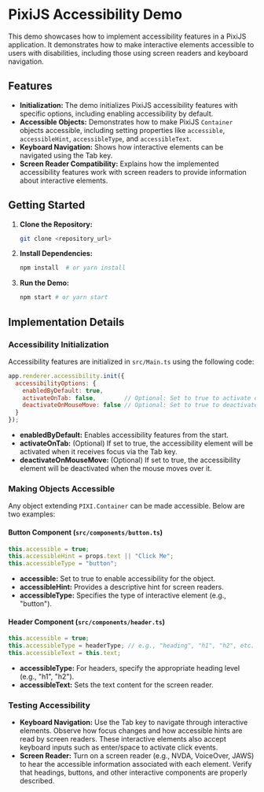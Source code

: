 # PixiJS Accessibility Demo

This demo showcases how to implement accessibility features in a PixiJS application. It demonstrates how to make interactive elements accessible to users with disabilities, including those using screen readers and keyboard navigation.

## Features

- **Initialization:** The demo initializes PixiJS accessibility features with specific options, including enabling accessibility by default.
- **Accessible Objects:** Demonstrates how to make PixiJS `Container` objects accessible, including setting properties like `accessible`, `accessibleHint`, `accessibleType`, and `accessibleText`.
- **Keyboard Navigation:** Shows how interactive elements can be navigated using the Tab key.
- **Screen Reader Compatibility:** Explains how the implemented accessibility features work with screen readers to provide information about interactive elements.

## Getting Started

1. **Clone the Repository:**
   ```bash
   git clone <repository_url>
   ```

2. **Install Dependencies:**
   ```bash
   npm install  # or yarn install
   ```

3. **Run the Demo:**
   ```bash
   npm start # or yarn start
   ```

## Implementation Details

### Accessibility Initialization

Accessibility features are initialized in `src/Main.ts` using the following code:

```javascript
app.renderer.accessibility.init({
  accessibilityOptions: {
    enabledByDefault: true,
    activateOnTab: false,        // Optional: Set to true to activate on tab focus
    deactivateOnMouseMove: false // Optional: Set to true to deactivate on mouse move
  }
});
```

- **enabledByDefault:** Enables accessibility features from the start.
- **activateOnTab:** (Optional) If set to true, the accessibility element will be activated when it receives focus via the Tab key.
- **deactivateOnMouseMove:** (Optional) If set to true, the accessibility element will be deactivated when the mouse moves over it.

### Making Objects Accessible

Any object extending `PIXI.Container` can be made accessible. Below are two examples:

#### Button Component (`src/components/button.ts`)

```typescript
this.accessible = true;
this.accessibleHint = props.text || "Click Me";
this.accessibleType = "button";
```

- **accessible:** Set to true to enable accessibility for the object.
- **accessibleHint:** Provides a descriptive hint for screen readers.
- **accessibleType:** Specifies the type of interactive element (e.g., "button").

#### Header Component (`src/components/header.ts`)

```typescript
this.accessible = true;
this.accessibleType = headerType; // e.g., "heading", "h1", "h2", etc.
this.accessibleText = this.text;
```

- **accessibleType:** For headers, specify the appropriate heading level (e.g., "h1", "h2").
- **accessibleText:** Sets the text content for the screen reader.

### Testing Accessibility

- **Keyboard Navigation:** Use the Tab key to navigate through interactive elements. Observe how focus changes and how accessible hints are read by screen readers. These interactive elements also accept keyboard inputs such as enter/space to activate click events.
- **Screen Reader:** Turn on a screen reader (e.g., NVDA, VoiceOver, JAWS) to hear the accessible information associated with each element. Verify that headings, buttons, and other interactive components are properly described.
